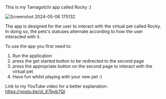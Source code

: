 This is my Tamagotchi app called Rocky :)


![Screenshot 2024-05-06 175132](https://github.com/ST10450853-NKOSINATHIMAQUNGELA/TamagotchiApp/assets/164514993/c2b98ead-9d9f-46ce-a0ee-33c5e5b87ee0)

The app is designed for the user to interact with the virtual pet called Rocky. In doing so, the pets's statuses alternate according to how the user interacted with it.

To use the app you first need to:
1) Run the application
2) press the get started button to be redirected to the second page
3) press the appropriate button on the second page to interact with the virtual pet
4) Have fun whilst playing with your new pet :)

Link to my YouTube video for a better explanation: https://youtu.be/ol_X7byb7QI
